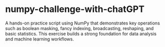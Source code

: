# numpy-challenge-with-chatGPT
 A hands-on practice script using NumPy that demonstrates key operations such as boolean masking, fancy indexing, broadcasting, reshaping, and basic statistics. This exercise builds a strong foundation for data analysis and machine learning workflows.
